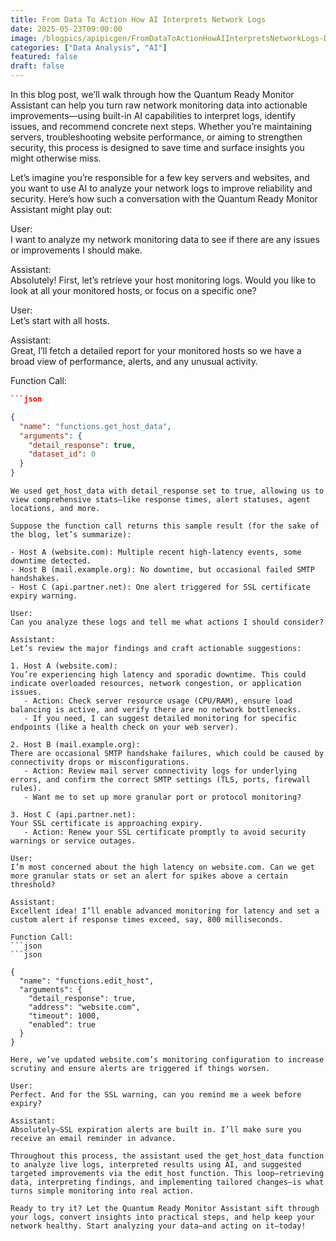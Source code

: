 ```yaml
---
title: From Data To Action How AI Interprets Network Logs
date: 2025-05-23T09:00:00
image: /blogpics/apipicgen/FromDataToActionHowAIInterpretsNetworkLogs-D8RV5KH966.jpg
categories: ["Data Analysis", "AI"]
featured: false
draft: false
---
```

In this blog post, we’ll walk through how the Quantum Ready Monitor Assistant can help you turn raw network monitoring data into actionable improvements—using built-in AI capabilities to interpret logs, identify issues, and recommend concrete next steps. Whether you’re maintaining servers, troubleshooting website performance, or aiming to strengthen security, this process is designed to save time and surface insights you might otherwise miss.

Let’s imagine you’re responsible for a few key servers and websites, and you want to use AI to analyze your network logs to improve reliability and security. Here’s how such a conversation with the Quantum Ready Monitor Assistant might play out:

User:  
I want to analyze my network monitoring data to see if there are any issues or improvements I should make.

Assistant:  
Absolutely! First, let’s retrieve your host monitoring logs. Would you like to look at all your monitored hosts, or focus on a specific one?

User:  
Let’s start with all hosts.

Assistant:  
Great, I’ll fetch a detailed report for your monitored hosts so we have a broad view of performance, alerts, and any unusual activity.

Function Call:
```json
```json

{
  "name": "functions.get_host_data",
  "arguments": {
    "detail_response": true,
    "dataset_id": 0
  }
}
```
```
We used get_host_data with detail_response set to true, allowing us to view comprehensive stats—like response times, alert statuses, agent locations, and more.

Suppose the function call returns this sample result (for the sake of the blog, let’s summarize):

- Host A (website.com): Multiple recent high-latency events, some downtime detected.
- Host B (mail.example.org): No downtime, but occasional failed SMTP handshakes.
- Host C (api.partner.net): One alert triggered for SSL certificate expiry warning.

User:  
Can you analyze these logs and tell me what actions I should consider?

Assistant:  
Let’s review the major findings and craft actionable suggestions:

1. Host A (website.com):  
You’re experiencing high latency and sporadic downtime. This could indicate overloaded resources, network congestion, or application issues.
   - Action: Check server resource usage (CPU/RAM), ensure load balancing is active, and verify there are no network bottlenecks.
   - If you need, I can suggest detailed monitoring for specific endpoints (like a health check on your web server).

2. Host B (mail.example.org):  
There are occasional SMTP handshake failures, which could be caused by connectivity drops or misconfigurations.
   - Action: Review mail server connectivity logs for underlying errors, and confirm the correct SMTP settings (TLS, ports, firewall rules).
   - Want me to set up more granular port or protocol monitoring?

3. Host C (api.partner.net):  
Your SSL certificate is approaching expiry.
   - Action: Renew your SSL certificate promptly to avoid security warnings or service outages.

User:  
I’m most concerned about the high latency on website.com. Can we get more granular stats or set an alert for spikes above a certain threshold?

Assistant:  
Excellent idea! I’ll enable advanced monitoring for latency and set a custom alert if response times exceed, say, 800 milliseconds.

Function Call:
```json
```json

{
  "name": "functions.edit_host",
  "arguments": {
    "detail_response": true,
    "address": "website.com",
    "timeout": 1000,
    "enabled": true
  }
}
```
```
Here, we’ve updated website.com’s monitoring configuration to increase scrutiny and ensure alerts are triggered if things worsen.

User:  
Perfect. And for the SSL warning, can you remind me a week before expiry?

Assistant:  
Absolutely—SSL expiration alerts are built in. I’ll make sure you receive an email reminder in advance.

Throughout this process, the assistant used the get_host_data function to analyze live logs, interpreted results using AI, and suggested targeted improvements via the edit_host function. This loop—retrieving data, interpreting findings, and implementing tailored changes—is what turns simple monitoring into real action.

Ready to try it? Let the Quantum Ready Monitor Assistant sift through your logs, convert insights into practical steps, and help keep your network healthy. Start analyzing your data—and acting on it—today!
